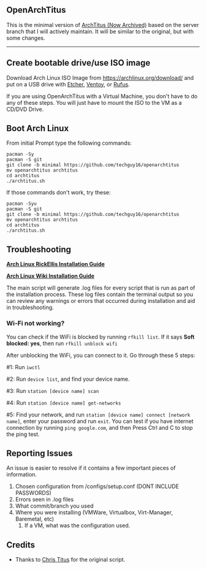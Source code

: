 ## OpenArchTitus

This is the minimal version of [ArchTitus (Now Archived)](https://github.com/christitustech/archtitus) based on the server branch that I will actively maintain.
It will be similar to the original, but with some changes.

---
## Create bootable drive/use ISO image

Download Arch Linux ISO Image from <https://archlinux.org/download/> and put on a USB drive with [Etcher](https://www.balena.io/etcher/), [Ventoy](https://www.ventoy.net/en/index.html), or [Rufus](https://rufus.ie/en/). 

If you are using OpenArchTitus with a Virtual Machine, you don't have to do any of these steps. You will just have to mount the ISO to the VM as a CD/DVD Drive.

## Boot Arch Linux

From initial Prompt type the following commands:

```
pacman -Sy
pacman -S git
git clone -b minimal https://github.com/techguy16/openarchtitus
mv openarchtitus archtitus
cd archtitus
./archtitus.sh
```

If those commands don't work, try these:
```
pacman -Syu
pacman -S git
git clone -b minimal https://github.com/techguy16/openarchtitus
mv openarchtitus archtitus
cd archtitus
./archtitus.sh
```


## Troubleshooting

__[Arch Linux RickEllis Installation Guide](https://github.com/rickellis/Arch-Linux-Install-Guide)__

__[Arch Linux Wiki Installation Guide](https://wiki.archlinux.org/title/Installation_guide)__

The main script will generate .log files for every script that is run as part of the installation process. These log files contain the terminal output so you can review any warnings or errors that occurred during installation and aid in troubleshooting. 

### Wi-Fi not working?

You can check if the WiFi is blocked by running `rfkill list`.
If it says **Soft blocked: yes**, then run `rfkill unblock wifi`

After unblocking the WiFi, you can connect to it. Go through these 5 steps:

#1: Run `iwctl`

#2: Run `device list`, and find your device name.

#3: Run `station [device name] scan`

#4: Run `station [device name] get-networks`

#5: Find your network, and run `station [device name] connect [network name]`, enter your password and run `exit`. You can test if you have internet connection by running `ping google.com`, and then Press Ctrl and C to stop the ping test.

## Reporting Issues

An issue is easier to resolve if it contains a few important pieces of information.
1. Chosen configuration from /configs/setup.conf (DONT INCLUDE PASSWORDS)
1. Errors seen in .log files
1. What commit/branch you used
1. Where you were installing (VMWare, Virtualbox, Virt-Manager, Baremetal, etc)
    1. If a VM, what was the configuration used.
## Credits
- Thanks to [Chris Titus](https://github.com/christitustech) for the original script.
